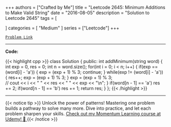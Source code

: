 
+++
authors = ["Crafted by Me"]
title = "Leetcode 2645: Minimum Additions to Make Valid String"
date = "2016-08-05"
description = "Solution to Leetcode 2645"
tags = [
    
]
categories = [
    "Medium"
]
series = ["Leetcode"]
+++



[`Problem Link`](https://leetcode.com/problems/minimum-additions-to-make-valid-string/description/)

---

**Code:**

{{< highlight cpp >}}
class Solution {
public:
    int addMinimum(string word) {
        int exp = 0, res = 0;
        int n = word.size();
        for(int i = 0; i < n; i++) {
            if(exp == (word[i] - 'a')) {
                exp = (exp + 1) % 3;
                continue;
            }
            while(exp != (word[i] - 'a')) {
                res++;
                exp = (exp + 1) % 3;
            }
            exp = (exp + 1) % 3;            
            // cout << i << " " << res << " " << exp << "\n";
        }
        if(word[n - 1] == 'a') res += 2;
        if(word[n - 1] == 'b') res += 1;
        return res;
    }
};
{{< /highlight >}}


---


{{< notice tip >}}
Unlock the power of patterns! Mastering one problem builds a pathway to solve many more. Dive into practice, and let each problem sharpen your skills. [Check out my Momentum Learning course at Udemy! 🚀 ](https://www.udemy.com/course/algorithms-and-data-structures-in-cpp/)
{{< /notice >}}

